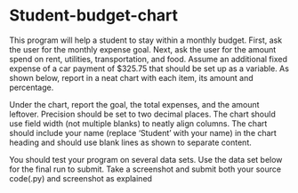 # Student-budget-chart
This program will help a student to stay within a monthly budget. First, ask the user for the monthly expense goal. Next, ask the user for the amount spend on rent, utilities, transportation, and food. Assume an additional fixed expense of a car payment of $325.75 that should be set up as a variable. As shown below, report in a neat chart with each item, its amount and percentage.

Under the chart, report the goal, the total expenses, and the amount leftover. Precision should be set to two decimal places. The chart should use field width (not multiple blanks) to neatly align columns. The chart should include your name (replace ‘Student’ with your name) in the chart heading and should use blank lines as shown to separate content. 

You should test your program on several data sets. Use the data set below for the final run to submit. Take a screenshot and submit both your source code(.py) and screenshot as explained
